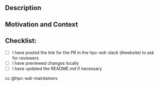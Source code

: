 <!--- Thank you for opening a pull request! Here are some helpful tips:
     
      1. To solicit reviewers: 
           the @hpc-wdr-maintainers are automatically notified when you open this pull request
           If you need additional reviewers you can:
               (if you have permission to do so) assign the label "reviewers-needed" 
               if you are on the hpc-wdr slack, post a link to your PR there and ask for reviewers

      2. To get help:
           you can ask the question directly in this pull request for @hpc-wdr-maintainers
           you can ask a question in the #website channel of hpc-wdr.slack.com
           for important issues, you can @hpc-wdr-admin to alert all admins of the repository (use sparingly)
 -->

<!--- Provide a general summary of your changes in the Title above -->

## Description
<!--- Describe your changes in detail. -->

## Motivation and Context
<!--- Why is this change required? What problem does it solve? -->
<!--- If it fixes an open issue, please link to the issue here. -->

## Checklist:
<!--- Go over all the following points, and put an `x` in all the boxes that apply. -->
<!--- If you're unsure about any of these, don't hesitate to ask. We're here to help! -->
- [ ] I have posted the link for the PR in the hpc-wdr slack (#website) to ask for reviewers
- [ ] I have previewed changes locally
- [ ] I have updated the README.md if necessary

cc @hpc-wdr-maintainers